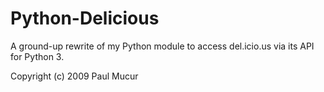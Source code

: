Python-Delicious
================

A ground-up rewrite of my Python module to access del.icio.us via its API for Python 3.

Copyright (c) 2009 Paul Mucur
